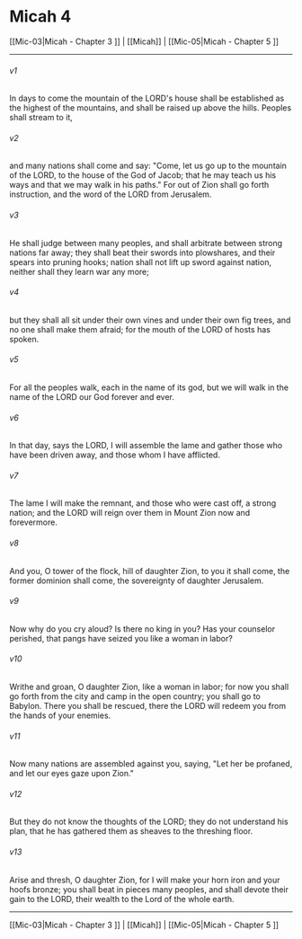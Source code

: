 # Micah 4

[[Mic-03|Micah - Chapter 3 ]] | [[Micah]] | [[Mic-05|Micah - Chapter 5 ]]
***

###### v1
In days to come the mountain of the LORD's house shall be established as the highest of the mountains, and shall be raised up above the hills. Peoples shall stream to it,
###### v2
and many nations shall come and say: "Come, let us go up to the mountain of the LORD, to the house of the God of Jacob; that he may teach us his ways and that we may walk in his paths." For out of Zion shall go forth instruction, and the word of the LORD from Jerusalem.
###### v3
He shall judge between many peoples, and shall arbitrate between strong nations far away; they shall beat their swords into plowshares, and their spears into pruning hooks; nation shall not lift up sword against nation, neither shall they learn war any more;
###### v4
but they shall all sit under their own vines and under their own fig trees, and no one shall make them afraid; for the mouth of the LORD of hosts has spoken.
###### v5
For all the peoples walk, each in the name of its god, but we will walk in the name of the LORD our God forever and ever.
###### v6
In that day, says the LORD, I will assemble the lame and gather those who have been driven away, and those whom I have afflicted.
###### v7
The lame I will make the remnant, and those who were cast off, a strong nation; and the LORD will reign over them in Mount Zion now and forevermore.
###### v8
And you, O tower of the flock, hill of daughter Zion, to you it shall come, the former dominion shall come, the sovereignty of daughter Jerusalem.
###### v9
Now why do you cry aloud? Is there no king in you? Has your counselor perished, that pangs have seized you like a woman in labor?
###### v10
Writhe and groan, O daughter Zion, like a woman in labor; for now you shall go forth from the city and camp in the open country; you shall go to Babylon. There you shall be rescued, there the LORD will redeem you from the hands of your enemies.
###### v11
Now many nations are assembled against you, saying, "Let her be profaned, and let our eyes gaze upon Zion."
###### v12
But they do not know the thoughts of the LORD; they do not understand his plan, that he has gathered them as sheaves to the threshing floor.
###### v13
Arise and thresh, O daughter Zion, for I will make your horn iron and your hoofs bronze; you shall beat in pieces many peoples, and shall devote their gain to the LORD, their wealth to the Lord of the whole earth.

***

[[Mic-03|Micah - Chapter 3 ]] | [[Micah]] | [[Mic-05|Micah - Chapter 5 ]]
